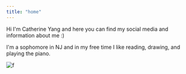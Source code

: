 ```yaml
---
title: "home"
---
```


Hi I'm Catherine Yang and here you can find my social media and information about me :)

I'm a sophomore in NJ and in my free time I like reading, drawing, and playing the piano. 

![f](https://user-images.githubusercontent.com/63884914/118982608-96e0d400-b949-11eb-83d9-ae6fe85f8801.jpg)
